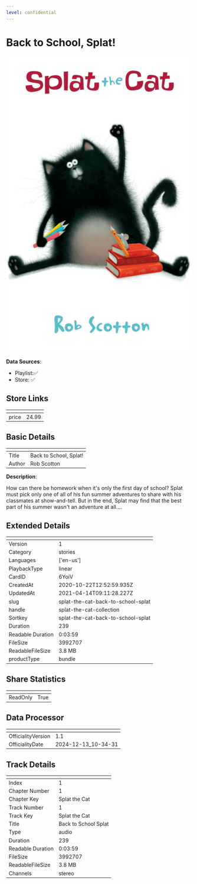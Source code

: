 ```yaml
---
level: confidential
---
```

# Back to School, Splat!

![card_[6YoiV].png](../../img/cards/card_[6YoiV].png)

**Data Sources**: 

- Playlist:✅
- Store: ✅


## Store Links

| <!-- --> | <!-- --> |
| - | - |
| price | 24.99 |


## Basic Details

| <!-- --> | <!-- --> |
| - | - |
| Title | Back to School, Splat! |
| Author | Rob Scotton  |

**Description**:

How can there be homework when it's only the first day of school? Splat must pick only one of all of his fun summer adventures to share with his classmates at show-and-tell. But in the end, Splat may find that the best part of his summer wasn't an adventure at all....


## Extended Details

| <!-- --> | <!-- --> |
| - | - |
| Version | 1 |
| Category | stories |
| Languages | ['en-us'] |
| PlaybackType | linear |
| CardID | 6YoiV |
| CreatedAt | 2020-10-22T12:52:59.935Z |
| UpdatedAt | 2021-04-14T09:11:28.227Z |
| slug | splat-the-cat-back-to-school-splat |
| handle | splat-the-cat-collection |
| Sortkey | splat-the-cat-back-to-school-splat |
| Duration | 239 |
| Readable Duration | 0:03:59 |
| FileSize | 3992707 |
| ReadableFileSize | 3.8 MB |
| productType | bundle |


## Share Statistics

| <!-- --> | <!-- --> |
| - | - |
| ReadOnly | True |


## Data Processor

| <!-- --> | <!-- --> |
| - | - |
| OfficialityVersion | 1.1
| OfficialityDate | 2024-12-13_10-34-31


## Track Details

| <!-- --> | <!-- --> |
| - | - |
| Index | 1 |
| Chapter Number | 1 |
| Chapter Key | Splat the Cat |
| Track Number | 1 |
| Track Key | Splat the Cat |
| Title | Back to School Splat |
| Type | audio |
| Duration | 239 |
| Readable Duration | 0:03:59 |
| FileSize | 3992707 |
| ReadableFileSize | 3.8 MB |
| Channels | stereo |

